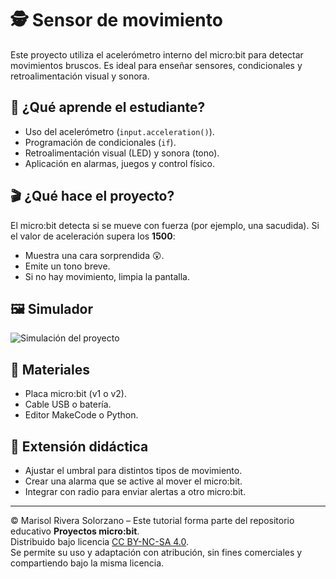 # 🕵️ Sensor de movimiento

Este proyecto utiliza el acelerómetro interno del micro:bit para detectar movimientos bruscos. Es ideal para enseñar sensores, condicionales y retroalimentación visual y sonora.

## 🧠 ¿Qué aprende el estudiante?

- Uso del acelerómetro (`input.acceleration()`).
- Programación de condicionales (`if`).
- Retroalimentación visual (LED) y sonora (tono).
- Aplicación en alarmas, juegos y control físico.

## 🎬 ¿Qué hace el proyecto?

El micro:bit detecta si se mueve con fuerza (por ejemplo, una sacudida). Si el valor de aceleración supera los **1500**:
- Muestra una cara sorprendida 😲.
- Emite un tono breve.
- Si no hay movimiento, limpia la pantalla.

## 🖼 Simulador

![Simulación del proyecto](../Images/Gif3.gif)

## 🧰 Materiales

- Placa micro:bit (v1 o v2).
- Cable USB o batería.
- Editor MakeCode o Python.

## 🧩 Extensión didáctica
- Ajustar el umbral para distintos tipos de movimiento.
- Crear una alarma que se active al mover el micro:bit.
- Integrar con radio para enviar alertas a otro micro:bit.

---

© Marisol Rivera Solorzano – Este tutorial forma parte del repositorio educativo **Proyectos micro:bit**.  
Distribuido bajo licencia [CC BY-NC-SA 4.0](https://creativecommons.org/licenses/by-nc-sa/4.0/).  
Se permite su uso y adaptación con atribución, sin fines comerciales y compartiendo bajo la misma licencia.

